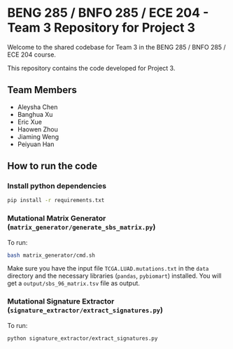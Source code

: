 # BENG 285 / BNFO 285 / ECE 204 - Team 3 Repository for Project 3

Welcome to the shared codebase for Team 3 in the BENG 285 / BNFO 285 / ECE 204 course.

This repository contains the code developed for Project 3.

## Team Members

- Aleysha Chen
- Banghua Xu
- Eric Xue
- Haowen Zhou
- Jiaming Weng
- Peiyuan Han

## How to run the code

### Install python dependencies
```bash
pip install -r requirements.txt
```

### Mutational Matrix Generator (`matrix_generator/generate_sbs_matrix.py`)
To run:
```bash
bash matrix_generator/cmd.sh
```
Make sure you have the input file `TCGA.LUAD.mutations.txt` in the `data` directory and the necessary libraries (`pandas`, `pybiomart`) installed. You will get a `output/sbs_96_matrix.tsv` file as output. 

### Mutational Signature Extractor (`signature_extractor/extract_signatures.py`)
To run:
```bash
python signature_extractor/extract_signatures.py
```